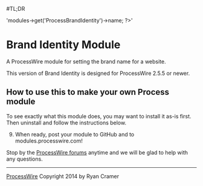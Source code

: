 #TL;DR

'<?php echo wire()->modules->get('ProcessBrandIdentity')->name; ?>'

# Brand Identity Module

A ProcessWire module for setting the brand name for a website.

This version of Brand Identity is designed for ProcessWire 2.5.5 or newer.


## How to use this to make your own Process module

To see exactly what this module does, you may want to install it as-is first.
Then uninstall and follow the instructions below.

9. When ready, post your module to GitHub and to modules.processwire.com!


Stop by the [ProcessWire forums](http://processwire.com/talk/) anytime and we will be glad
to help with any questions.

------
[ProcessWire](http://processwire.com) Copyright 2014 by Ryan Cramer

